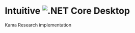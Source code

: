 # Intuitive  ![.NET Core Desktop](https://github.com/LiorBanai/Analogy.LogViewer.Intuitive/workflows/.NET%20Core%20Desktop/badge.svg) 
Kama Research implementation
